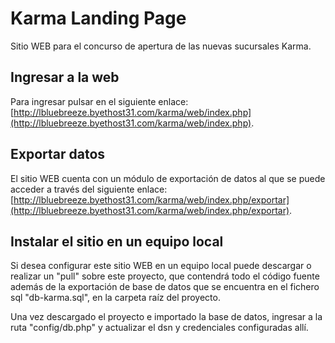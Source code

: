 Karma Landing Page
==================

Sitio WEB para el concurso de apertura de las nuevas sucursales Karma.

Ingresar a la web
-----------------
Para ingresar pulsar en el siguiente enlace: [http://lbluebreeze.byethost31.com/karma/web/index.php](http://lbluebreeze.byethost31.com/karma/web/index.php).

Exportar datos
--------------
El sitio WEB cuenta con un módulo de exportación de datos al que se puede acceder a través del siguiente enlace: [http://lbluebreeze.byethost31.com/karma/web/index.php/exportar](http://lbluebreeze.byethost31.com/karma/web/index.php/exportar).

Instalar el sitio en un equipo local
------------------------------------
Si desea configurar este sitio WEB en un equipo local puede descargar o realizar un "pull" sobre este proyecto, que contendrá todo el código fuente además de la exportación de base de datos que se encuentra en el fichero sql "db-karma.sql", en la carpeta raíz del proyecto.

Una vez descargado el proyecto e importado la base de datos, ingresar a la ruta "config/db.php" y actualizar el dsn y credenciales configuradas allí.